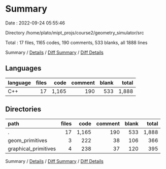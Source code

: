 # Summary

Date : 2022-09-24 05:55:46

Directory /home/plato/mipt_projs/course2/geometry_simulator/src

Total : 17 files,  1165 codes, 190 comments, 533 blanks, all 1888 lines

Summary / [Details](details.md) / [Diff Summary](diff.md) / [Diff Details](diff-details.md)

## Languages
| language | files | code | comment | blank | total |
| :--- | ---: | ---: | ---: | ---: | ---: |
| C++ | 17 | 1,165 | 190 | 533 | 1,888 |

## Directories
| path | files | code | comment | blank | total |
| :--- | ---: | ---: | ---: | ---: | ---: |
| . | 17 | 1,165 | 190 | 533 | 1,888 |
| geom_primitives | 3 | 222 | 38 | 106 | 366 |
| graphical_primitives | 4 | 238 | 37 | 120 | 395 |

Summary / [Details](details.md) / [Diff Summary](diff.md) / [Diff Details](diff-details.md)